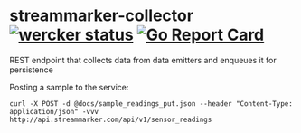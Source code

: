 # streammarker-collector [![wercker status](https://app.wercker.com/status/028d96b71103579daa1a9188eca1e03a/m "wercker status")](https://app.wercker.com/project/bykey/028d96b71103579daa1a9188eca1e03a) [![Go Report Card](https://goreportcard.com/badge/github.com/skidder/streammarker-collector)](https://goreportcard.com/report/github.com/skidder/streammarker-collector)
REST endpoint that collects data from data emitters and enqueues it for persistence

Posting a sample to the service:
```shell
curl -X POST -d @docs/sample_readings_put.json --header "Content-Type: application/json" -vvv http://api.streammarker.com/api/v1/sensor_readings
```

